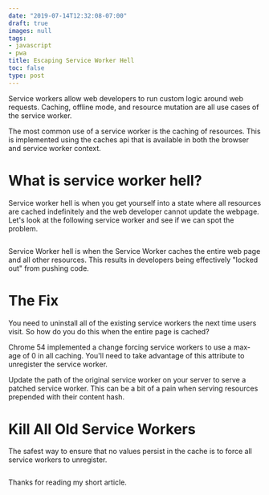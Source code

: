 ```yaml
---
date: "2019-07-14T12:32:08-07:00"
draft: true
images: null
tags:
- javascript
- pwa
title: Escaping Service Worker Hell
toc: false
type: post
---
```


Service workers allow web developers to run custom logic around web requests.
Caching, offline mode, and resource mutation are all use cases of the service worker.

The most common use of a service worker is the caching of resources.
This is implemented using the caches api that is available in both the browser and service worker context.

# What is service worker hell?
Service worker hell is when you get yourself into a state where all resources are cached indefinitely and the web developer cannot update the webpage.
Let's look at the following service worker and see if we can spot the problem.
```

```

Service Worker hell is when the Service Worker caches the entire web page and all other resources.
This results in developers being effectively "locked out" from pushing code.

# The Fix
You need to uninstall all of the existing service workers the next time users visit.
So how do you do this when the entire page is cached?

Chrome 54 implemented a change forcing service workers to use a max-age of 0 in all caching.
You'll need to take advantage of this attribute to unregister the service worker.

Update the path of the original service worker on your server to serve a patched service worker.
This can be a bit of a pain when serving resources prepended with their content hash.


# Kill All Old Service Workers
The safest way to ensure that no values persist in the cache is to force all service workers to unregister.
```

```

Thanks for reading my short article.
